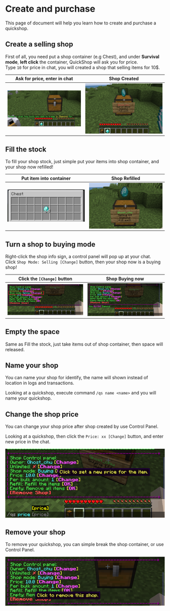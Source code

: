 # Create and purchase

This page of document will help you learn how to create and purchase a quickshop.

## Create a selling shop

First of all, you need put a shop container (e.g Chest), and under **Survival mode**, **left click** the container, QuickShop will ask you for price.  
Type `10` for price in chat, you will created a shop that selling items for 10$.  

| Ask for price, enter in chat      | Shop Created                          |
| --------------------------------- | ------------------------------------- |
| ![ask-price](img/create-shop.png) | ![shop-created](img/shop-created.png) |


## Fill the stock

To fill your shop stock, just simple put your items into shop container, and your shop now refilled!

| Put item into container       | Shop Refilled                 |
| ----------------------------- | ----------------------------- |
| ![refill-1](img/refill-1.png) | ![refill-2](img/refill-2.png) |

## Turn a shop to buying mode

Right-click the shop info sign, a control panel will pop up at your chat.  
Click `Shop Mode: Selling [Change]` button, then your shop now is a buying shop!

| Click the `[Change]` button                      | Shop Buying now                      |
| ------------------------------------------------ | ------------------------------------ |
| ![buying-1](img/click-to-change-buying-mode.png) | ![refill-2](img/buying-shop-now.png) |

## Empty the space

Same as Fill the stock, just take items out of shop container, then space will released.

## Name your shop

You can name your shop for identify, the name will shown instead of location in logs and transactions.

Looking at a quickshop, execute command `/qs name <name>` and you will name your quickshop.

## Change the shop price

You can change your shop price after shop created by use Control Panel.

Looking at a quickshop, then click the `Price: xx [Change]` button, and enter new price in the chat.  

![change-price](img/change-price.png)

## Remove your shop

To remove your quickshop, you can simple break the shop container, or use Control Panel.

![click-to-remove-shop](img/remove-shop.png)
